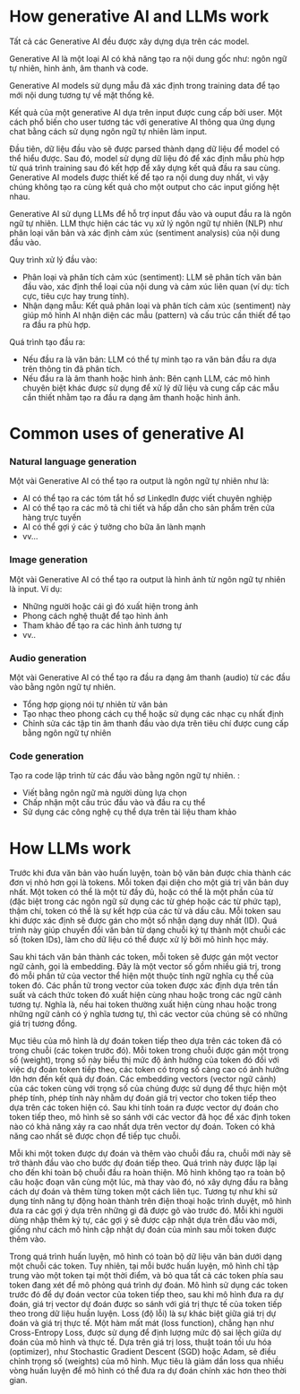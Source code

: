# How generative AI and LLMs work

Tất cả các Generative AI đều được xây dựng dựa trên các model.

Generative AI là một loại AI có khả năng tạo ra nội dung gốc như: ngôn ngữ tự nhiên, hình ảnh, âm thanh và code.

Generative AI models sử dụng mẫu đã xác định trong training data để tạo mới nội dung tương tự về mặt thống kê.

Kết quả của một generative AI dựa trên input được cung cấp bởi user. Một cách phổ biến cho user tương tác với generative AI thông qua ứng dụng chat bằng cách sử dụng ngôn ngữ tự nhiên làm input. 

Đầu tiên, dữ liệu đầu vào sẽ được parsed thành dạng dữ liệu để model có thể hiểu được. Sau đó, model sử dụng dữ liệu đó để xác định mẫu phù hợp từ quá trình training sau đó kết hợp để xây dựng kết quả đầu ra sau cùng. Generative AI models được thiết kế để tạo ra nội dung duy nhất, vì vậy chúng không tạo ra cùng kết quả cho một output cho các input giống hệt nhau.

Generative AI sử dụng LLMs để hỗ trợ input đầu vào và ouput đầu ra là ngôn ngữ tự nhiên. LLM thực hiện các tác vụ xử lý ngôn ngữ tự nhiên (NLP) như phân loại văn bản và xác định cảm xúc (sentiment analysis) của nội dung đầu vào. 

Quy trình xử lý đầu vào:
- Phân loại và phân tích cảm xúc (sentiment): LLM sẽ phân tích văn bản đầu vào, xác định thể loại của nội dung và cảm xúc liên quan (ví dụ: tích cực, tiêu cực hay trung tính).
- Nhận dạng mẫu: Kết quả phân loại và phân tích cảm xúc (sentiment) này giúp mô hình AI nhận diện các mẫu (pattern) và cấu trúc cần thiết để tạo ra đầu ra phù hợp.

Quá trình tạo đầu ra:
- Nếu đầu ra là văn bản: LLM có thể tự mình tạo ra văn bản đầu ra dựa trên thông tin đã phân tích.
- Nếu đầu ra là âm thanh hoặc hình ảnh: Bên cạnh LLM, các mô hình chuyên biệt khác được sử dụng để xử lý dữ liệu và cung cấp các mẫu cần thiết nhằm tạo ra đầu ra dạng âm thanh hoặc hình ảnh.

# Common uses of generative AI

### Natural language generation

Một vài Generative AI có thể tạo ra output là ngôn ngữ tự nhiên như là:
- AI có thể tạo ra các tóm tắt hồ sơ LinkedIn được viết chuyên nghiệp
- AI có thể tạo ra các mô tả chi tiết và hấp dẫn cho sản phẩm trên cửa hàng trực tuyến
- AI có thể gợi ý các ý tưởng cho bữa ăn lành mạnh
- vv...

### Image generation

Một vài Generative AI có thể tạo ra output là hình ảnh từ ngôn ngữ tự nhiên là input. Ví dụ:
- Những người hoặc cái gì đó xuất hiện trong ảnh
- Phong cách nghệ thuật để tạo hình ảnh
- Tham khảo để tạo ra các hình ảnh tương tự
- vv..

### Audio generation
Một vài Generative AI có thể tạo ra đầu ra dạng âm thanh (audio) từ các đầu vào bằng ngôn ngữ tự nhiên. 

- Tổng hợp giọng nói tự nhiên từ văn bản
- Tạo nhạc theo phong cách cụ thể hoặc sử dụng các nhạc cụ nhất định
- Chỉnh sửa các tập tin âm thanh đầu vào dựa trên tiêu chí được cung cấp bằng ngôn ngữ tự nhiên

### Code generation
Tạo ra code lập trình từ các đầu vào bằng ngôn ngữ tự nhiên. :
-  Viết bằng ngôn ngữ mà người dùng lựa chọn
- Chấp nhận một cấu trúc đầu vào và đầu ra cụ thể
- Sử dụng các công nghệ cụ thể dựa trên tài liệu tham khảo

# How LLMs work

Trước khi đưa văn bản vào huấn luyện, toàn bộ văn bản được chia thành các đơn vị nhỏ hơn gọi là tokens. Mỗi token đại diện cho một giá trị văn bản duy nhất. Một token có thể là một từ đầy đủ, hoặc có thể là một phần của từ (đặc biệt trong các ngôn ngữ sử dụng các từ ghép hoặc các từ phức tạp), thậm chí, token có thể là sự kết hợp của các từ và dấu câu. Mỗi token sau khi được xác định sẽ được gán cho một số nhận dạng duy nhất (ID). Quá trình này giúp chuyển đổi văn bản từ dạng chuỗi ký tự thành một chuỗi các số (token IDs), làm cho dữ liệu có thể được xử lý bởi mô hình học máy.

Sau khi tách văn bản thành các token, mỗi token sẽ được gán một vector ngữ cảnh, gọi là embedding. Đây là một vector số gồm nhiều giá trị, trong đó mỗi phần tử của vector thể hiện một thuộc tính ngữ nghĩa cụ thể của token đó. Các phần tử trong vector của token được xác định dựa trên tần suất và cách thức token đó xuất hiện cùng nhau hoặc trong các ngữ cảnh tương tự. Nghĩa là, nếu hai token thường xuất hiện cùng nhau hoặc trong những ngữ cảnh có ý nghĩa tương tự, thì các vector của chúng sẽ có những giá trị tương đồng.

Mục tiêu của mô hình là dự đoán token tiếp theo dựa trên các token đã có trong chuỗi (các token trước đó). Mỗi token trong chuỗi được gán một trọng số (weight), trọng số này biểu thị mức độ ảnh hưởng của token đó đối với việc dự đoán token tiếp theo, các token có trọng số càng cao có ảnh hưởng lớn hơn đến kết quả dự đoán. Các embedding vectors (vector ngữ cảnh) của các token cùng với trọng số của chúng được sử dụng để thực hiện một phép tính, phép tính này nhằm dự đoán giá trị vector cho token tiếp theo dựa trên các token hiện có. Sau khi tính toán ra được vector dự đoán cho token tiếp theo, mô hình sẽ so sánh với các vector đã học để xác định token nào có khả năng xảy ra cao nhất dựa trên vector dự đoán. Token có khả năng cao nhất sẽ được chọn để tiếp tục chuỗi.

Mỗi khi một token được dự đoán và thêm vào chuỗi đầu ra, chuỗi mới này sẽ trở thành đầu vào cho bước dự đoán tiếp theo. Quá trình này được lặp lại cho đến khi toàn bộ chuỗi đầu ra hoàn thiện. Mô hình không tạo ra toàn bộ câu hoặc đoạn văn cùng một lúc, mà thay vào đó, nó xây dựng đầu ra bằng cách dự đoán và thêm từng token một cách liên tục. Tương tự như khi sử dụng tính năng tự động hoàn thành trên điện thoại hoặc trình duyệt, mô hình đưa ra các gợi ý dựa trên những gì đã được gõ vào trước đó. Mỗi khi người dùng nhập thêm ký tự, các gợi ý sẽ được cập nhật dựa trên đầu vào mới, giống như cách mô hình cập nhật dự đoán của mình sau mỗi token được thêm vào.

Trong quá trình huấn luyện, mô hình có toàn bộ dữ liệu văn bản dưới dạng một chuỗi các token. Tuy nhiên, tại mỗi bước huấn luyện, mô hình chỉ tập trung vào một token tại một thời điểm, và bỏ qua tất cả các token phía sau token đang xét để mô phỏng quá trình dự đoán. Mô hình sử dụng các token trước đó để dự đoán vector của token tiếp theo, sau khi mô hình đưa ra dự đoán, giá trị vector dự đoán được so sánh với giá trị thực tế của token tiếp theo trong dữ liệu huấn luyện. Loss (độ lỗi) là sự khác biệt giữa giá trị dự đoán và giá trị thực tế. Một hàm mất mát (loss function), chẳng hạn như Cross-Entropy Loss, được sử dụng để định lượng mức độ sai lệch giữa dự đoán của mô hình và thực tế. Dựa trên giá trị loss, thuật toán tối ưu hóa (optimizer), như Stochastic Gradient Descent (SGD) hoặc Adam, sẽ điều chỉnh trọng số (weights) của mô hình. Mục tiêu là giảm dần loss qua nhiều vòng huấn luyện để mô hình có thể đưa ra dự đoán chính xác hơn theo thời gian.




